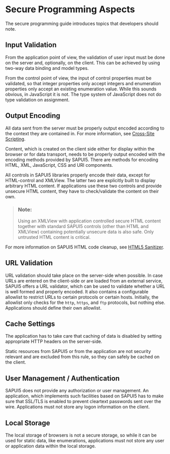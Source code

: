 <!-- loio91f3c4016f4d1014b6dd926db0e91070 -->

# Secure Programming Aspects

The secure programming guide introduces topics that developers should note.



<a name="loio91f3c4016f4d1014b6dd926db0e91070__section_0272193CE8834F04B077ABFD272B4E78"/>

## Input Validation

From the application point of view, the validation of user input must be done on the server and, optionally, on the client. This can be achieved by using two-way data binding and model types.

From the control point of view, the input of control properties must be validated, so that integer properties only accept integers and enumeration properties only accept an existing enumeration value. While this sounds obvious, in JavaScript it is not. The type system of JavaScript does not do type validation on assignment.



<a name="loio91f3c4016f4d1014b6dd926db0e91070__section_ACC446022F8C4401A548DF60B98C25C2"/>

## Output Encoding

All data sent from the server must be properly output encoded according to the context they are contained in. For more information, see [Cross-Site Scripting](cross-site-scripting-91f0bd3.md).

Content, which is created on the client side either for display within the browser or for data transport, needs to be properly output encoded with the encoding methods provided by SAPUI5. There are methods for encoding HTML, XML, JavaScript, CSS and URI components.

All controls in SAPUI5 libraries properly encode their data, except for HTML-control and XMLView. The latter two are explicitly built to display arbitrary HTML content. If applications use these two controls and provide unsecure HTML content, they have to check/validate the content on their own.

> ### Note:  
> Using an XMLView with application controlled secure HTML content together with standard SAPUI5 controls \(other than HTML and XMLView\) containing potentially unsecure data is also safe. Only untrusted HTML content is critical.

For more information on SAPUI5 HTML code cleanup, see [HTML5 Sanitizer](cross-site-scripting-91f0bd3.md#loio91f0bd316f4d1014b6dd926db0e91070__section_fdr_tzl_xcb).



<a name="loio91f3c4016f4d1014b6dd926db0e91070__section_9DBB8FAC798E48829FAC407FD9A47D9E"/>

## URL Validation

URL validation should take place on the server-side when possible. In case URLs are entered on the client-side or are loaded from an external service, SAPUI5 offers a URL validator, which can be used to validate whether a URL is well formed and properly encoded. It also contains a configurable allowlist to restrict URLs to certain protocols or certain hosts. Initially, the allowlist only checks for the `http`, `https`, and `ftp` protocols, but nothing else. Applications should define their own allowlist.



<a name="loio91f3c4016f4d1014b6dd926db0e91070__section_EEC726E351C54D799F6479B24A685E80"/>

## Cache Settings

The application has to take care that caching of data is disabled by setting appropriate HTTP headers on the server-side.

Static resources from SAPUI5 or from the application are not security relevant and are excluded from this rule, so they can safely be cached on the client.



<a name="loio91f3c4016f4d1014b6dd926db0e91070__section_A2E00DC0967241E89AF9B3E54CF7FDF3"/>

## User Management / Authentication

SAPUI5 does not provide any authorization or user management. An application, which implements such facilities based on SAPUI5 has to make sure that SSL/TLS is enabled to prevent cleartext passwords sent over the wire. Applications must not store any logon information on the client.



<a name="loio91f3c4016f4d1014b6dd926db0e91070__section_6ABD0CE1F88C4767A82E92D7295274C3"/>

## Local Storage

The local storage of browsers is not a secure storage, so while it can be used for static data, like enumerations, applications must not store any user or application data within the local storage.

